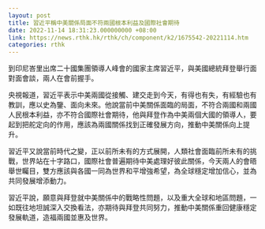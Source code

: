 ```yaml
---
layout: post
title: 習近平稱中美關係局面不符兩國根本利益及國際社會期待
date: 2022-11-14 18:31:23.000000000 +08:00
link: https://news.rthk.hk/rthk/ch/component/k2/1675542-20221114.htm
categories: rthk
---
```


到印尼峇里出席二十國集團領導人峰會的國家主席習近平，與美國總統拜登舉行面對面會談，兩人在會前握手。

央視報道，習近平表示中美兩國從接觸、建交走到今天，有得也有失，有經驗也有教訓，應以史為鑒、面向未來。他說當前中美關係面臨的局面，不符合兩國和兩國人民根本利益，亦不符合國際社會期待，他與拜登作為中美兩個大國的領導人，要起到把舵定向的作用，應該為兩國關係找到正確發展方向，推動中美關係向上提升。

習近平又說當前時代之變，正以前所未有的方式展開，人類社會面臨前所未有的挑戰，世界站在十字路口，國際社會普遍期待中美處理好彼此關係，今天兩人的會晤舉世矚目，雙方應該與各國一同為世界和平增強希望，為全球穩定增加信心，並為共同發展增添動力。

習近平說，願意與拜登就中美關係中的戰略性問題，以及重大全球和地區問題，一如既往地坦誠深入交換看法，亦期待與拜登共同努力，推動中美關係重回健康穩定發展軌道，造福兩國並惠及世界。
